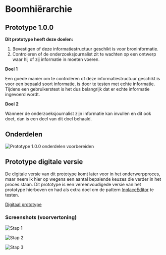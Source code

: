 # Boomhiërarchie


## Prototype 1.0.0

__Dit prototype heeft deze doelen:__

1. Bevestigen of deze informatiestructuur geschikt is voor broninformatie.
2. Controleren of de onderzoeksjournalist zit te wachten op een ontwerp waar hij of zij informatie in moeten voeren.

__Doel 1__

Een goede manier om te controleren of deze informatiestructuur geschikt is voor een bepaald soort informatie, is door te testen met echte informatie. Tijdens een gebruikerstest is het dus belangrijk dat er echte informatie ingevoerd wordt.

__Doel 2__

Wanneer de onderzoeksjournalist zijn informatie kan invullen en dit ook doet, dan is een deel van dit doel behaald.


## Onderdelen

![Prototype 1.0.0 onderdelen voorbereiden](content/prototype-1.0.0-components.jpg)



## Prototype digitale versie

De digitale versie van dit prototype komt later voor in het onderwerpproces, maar neem ik hier op wegens een aantal bepalende keuzes die verder in het proces staan. Dit prototype is een vereenvoudigede versie van het prototype hierboven en had als extra doel om de pattern [InplaceEditor](http://ui-patterns.com/patterns/InplaceEditor) te testen.

[Digitaal prototype](https://oege.ie.hva.nl/~essenj004/FTM/blauwdruk/input/v1.1.0/)

### Screenshots (voorvertoning)

![Stap 1](content/bron-prototype-preview.png)

![Stap 2](content/bron-prototype-preview2.png)

![Stap 3](content/bron-prototype-preview3.png)




